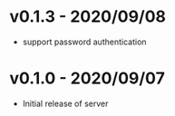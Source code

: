 # v0.1.3 - 2020/09/08

* support password authentication


# v0.1.0 - 2020/09/07

* Initial release of server
